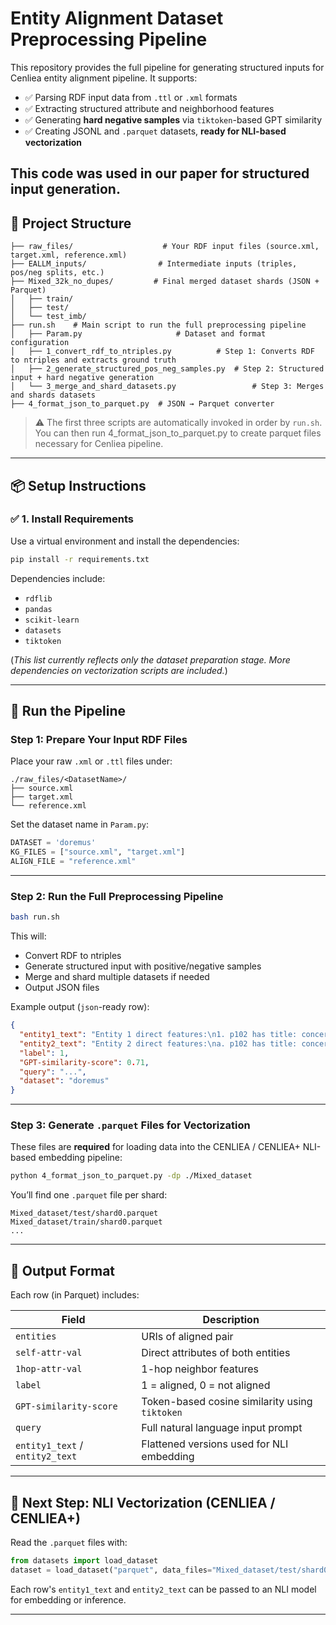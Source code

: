 # Entity Alignment Dataset Preprocessing Pipeline

This repository provides the full pipeline for generating structured inputs for Cenliea entity alignment pipeline. It supports:

- ✅ Parsing RDF input data from `.ttl` or `.xml` formats  
- ✅ Extracting structured attribute and neighborhood features  
- ✅ Generating **hard negative samples** via `tiktoken`-based GPT similarity  
- ✅ Creating JSONL and `.parquet` datasets, **ready for NLI-based vectorization**

This code was used in our paper for **structured input generation**.
---

## 📁 Project Structure

```
├── raw_files/                    # Your RDF input files (source.xml, target.xml, reference.xml)
├── EALLM_inputs/                # Intermediate inputs (triples, pos/neg splits, etc.)
├── Mixed_32k_no_dupes/         # Final merged dataset shards (JSON + Parquet)
│   ├── train/                  
│   ├── test/                   
│   └── test_imb/               
├── run.sh    # Main script to run the full preprocessing pipeline
│   ├── Param.py                     # Dataset and format configuration
│   ├── 1_convert_rdf_to_ntriples.py          # Step 1: Converts RDF to ntriples and extracts ground truth
│   ├── 2_generate_structured_pos_neg_samples.py  # Step 2: Structured input + hard negative generation
│   └── 3_merge_and_shard_datasets.py                 # Step 3: Merges and shards datasets
├── 4_format_json_to_parquet.py  # JSON → Parquet converter
```

> ⚠️ The first three scripts are automatically invoked in order by `run.sh`. You can then run 4_format_json_to_parquet.py to create parquet files necessary for Cenliea pipeline.

---

## 📦 Setup Instructions

### ✅ 1. Install Requirements

Use a virtual environment and install the dependencies:

```bash
pip install -r requirements.txt
```

Dependencies include:
- `rdflib`
- `pandas`
- `scikit-learn`
- `datasets`
- `tiktoken`

(*This list currently reflects only the dataset preparation stage. More dependencies on vectorization scripts are included.*)

---

## 🚀 Run the Pipeline

### Step 1: Prepare Your Input RDF Files

Place your raw `.xml` or `.ttl` files under:

```
./raw_files/<DatasetName>/
├── source.xml
├── target.xml
└── reference.xml
```

Set the dataset name in `Param.py`:

```python
DATASET = 'doremus'
KG_FILES = ["source.xml", "target.xml"]
ALIGN_FILE = "reference.xml"
```

---

### Step 2: Run the Full Preprocessing Pipeline

```bash
bash run.sh
```

This will:
- Convert RDF to ntriples
- Generate structured input with positive/negative samples
- Merge and shard multiple datasets if needed
- Output JSON files

Example output (`json`-ready row):

```json
{
  "entity1_text": "Entity 1 direct features:\n1. p102 has title: concerto de chambre,...",
  "entity2_text": "Entity 2 direct features:\na. p102 has title: concerto de chambre,...",
  "label": 1,
  "GPT-similarity-score": 0.71,
  "query": "...",
  "dataset": "doremus"
}
```

---

### Step 3: Generate `.parquet` Files for Vectorization

These files are **required** for loading data into the CENLIEA / CENLIEA+ NLI-based embedding pipeline:

```bash
python 4_format_json_to_parquet.py -dp ./Mixed_dataset
```

You’ll find one `.parquet` file per shard:
```
Mixed_dataset/test/shard0.parquet
Mixed_dataset/train/shard0.parquet
...
```

---

## 🧾 Output Format

Each row (in Parquet) includes:

| Field | Description |
|-------|-------------|
| `entities` | URIs of aligned pair |
| `self-attr-val` | Direct attributes of both entities |
| `1hop-attr-val` | 1-hop neighbor features |
| `label` | 1 = aligned, 0 = not aligned |
| `GPT-similarity-score` | Token-based cosine similarity using `tiktoken` |
| `query` | Full natural language input prompt |
| `entity1_text` / `entity2_text` | Flattened versions used for NLI embedding |



---

## 🧠 Next Step: NLI Vectorization (CENLIEA / CENLIEA+)

Read the `.parquet` files with:

```python
from datasets import load_dataset
dataset = load_dataset("parquet", data_files="Mixed_dataset/test/shard0.parquet", split="train")
```

Each row's `entity1_text` and `entity2_text` can be passed to an NLI model for embedding or inference.

---
